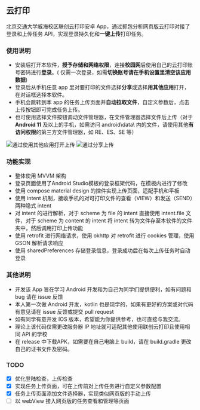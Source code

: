 ## 云打印

北京交通大学威海校区联创云打印安卓 App，通过抓包分析网页版云打印对接了登录和上传任务 API，实现登录持久化和**一键上传**打印任务。

### 使用说明

- 安装后打开本软件，**授予存储和网络权限**，连接**校园网**后使用自己的云打印账号密码进行**登录**。(
  仅需一次登录，如需**切换账号请在手机设置里清空该应用数据**)
- 登录后从手机任意 app 里对要打印的文件选择**分享**或选择**用其他应用**打开，在对话框选择本软件。
- 手机会跳转到本 app 的任务上传页面并**自动拉取文件**，自定义参数后，点击上传按钮即可完成任务上传。
- 也可使用选择文件按钮调动文件管理器，在文件管理器选择文件后上传（对于 **Android 11** 及以上的手机，如需访问
  android\data\ 内的文件，请使用其他**有访问权限**的第三方文件管理器，如 RE、ES、SE 等）

![通过使用其他应用打开上传](res/VIEW.gif "通过使用其他应用打开上传") ![通过分享上传](res/SEND.gif "通过分享上传")

### 功能实现

- 整体使用 MVVM 架构
- 登录页面使用了Android Studio模板的登录框架代码，在模板内进行了修改
- 使用 compose material design 的控件实现上传页面，适配手机和平板
- 使用 intent 机制，接收手机的对可打印文件的查看（VIEW）和发送（SEND）两种隐式 intent
- 对 intent 的进行解析，对于 scheme 为 file 的 intent 直接使用 intent.file 文件，对于
  scheme 为 content 的 intent 将 intent 转为文件存至本软件的文件夹中，然后调用打印上传功能
- 使用 retrofit 进行网络请求，使用 okhttp 对 retrofit 进行 cookies 管理，使用 GSON 解析请求响应
- 使用 sharedPreferences 存储登录信息，登录成功后在每次上传任务时自动登录

### 其他说明

- 开发该 App 旨在学习 Android 开发和为自己为同学们提供便利，如有问题和 bug 请在 issue 反馈
- 本人第一次做 Android 开发，kotlin 也是现学的，如果有更好的方案或对代码有意见请在 issue 反馈或提交 pull
  request
- 如有同学有意开发 IOS 版本，希望能为你提供参考，也可直接与我交流。
- 理论上该代码仅需更改服务器 IP 地址就可适配其他使用联创云打印且使用相同 API 的学校
- 在 release 中下载APK，如需要在自己电脑上 build，请在 build.gradle 更改自己的证书文件及密码。

### TODO

- [x] 优化登陆检查，上传检查
- [x] 实现任务上传页面，可在上传前对上传任务进行自定义参数配置
- [x] 任务上传页面添加文件选择器，实现类似网页版的手动上传
- [ ] 以 webView 接入网页版的任务查看和管理等页面